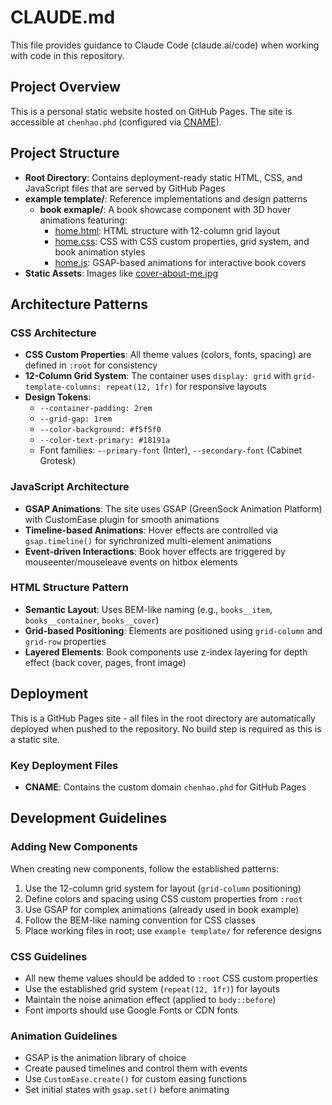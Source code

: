 # CLAUDE.md

This file provides guidance to Claude Code (claude.ai/code) when working with code in this repository.

## Project Overview

This is a personal static website hosted on GitHub Pages. The site is accessible at `chenhao.phd` (configured via [CNAME](CNAME)).

## Project Structure

- **Root Directory**: Contains deployment-ready static HTML, CSS, and JavaScript files that are served by GitHub Pages
- **example template/**: Reference implementations and design patterns
  - **book exmaple/**: A book showcase component with 3D hover animations featuring:
    - [home.html](example%20template/book%20exmaple/home.html): HTML structure with 12-column grid layout
    - [home.css](example%20template/book%20exmaple/home.css): CSS with CSS custom properties, grid system, and book animation styles
    - [home.js](example%20template/book%20exmaple/home.js): GSAP-based animations for interactive book covers
- **Static Assets**: Images like [cover-about-me.jpg](cover-about-me.jpg)

## Architecture Patterns

### CSS Architecture
- **CSS Custom Properties**: All theme values (colors, fonts, spacing) are defined in `:root` for consistency
- **12-Column Grid System**: The container uses `display: grid` with `grid-template-columns: repeat(12, 1fr)` for responsive layouts
- **Design Tokens**:
  - `--container-padding: 2rem`
  - `--grid-gap: 1rem`
  - `--color-background: #f5f5f0`
  - `--color-text-primary: #18191a`
  - Font families: `--primary-font` (Inter), `--secondary-font` (Cabinet Grotesk)

### JavaScript Architecture
- **GSAP Animations**: The site uses GSAP (GreenSock Animation Platform) with CustomEase plugin for smooth animations
- **Timeline-based Animations**: Hover effects are controlled via `gsap.timeline()` for synchronized multi-element animations
- **Event-driven Interactions**: Book hover effects are triggered by mouseenter/mouseleave events on hitbox elements

### HTML Structure Pattern
- **Semantic Layout**: Uses BEM-like naming (e.g., `books__item`, `books__container`, `books__cover`)
- **Grid-based Positioning**: Elements are positioned using `grid-column` and `grid-row` properties
- **Layered Elements**: Book components use z-index layering for depth effect (back cover, pages, front image)

## Deployment

This is a GitHub Pages site - all files in the root directory are automatically deployed when pushed to the repository. No build step is required as this is a static site.

### Key Deployment Files
- **CNAME**: Contains the custom domain `chenhao.phd` for GitHub Pages

## Development Guidelines

### Adding New Components
When creating new components, follow the established patterns:
1. Use the 12-column grid system for layout (`grid-column` positioning)
2. Define colors and spacing using CSS custom properties from `:root`
3. Use GSAP for complex animations (already used in book example)
4. Follow the BEM-like naming convention for CSS classes
5. Place working files in root; use `example template/` for reference designs

### CSS Guidelines
- All new theme values should be added to `:root` CSS custom properties
- Use the established grid system (`repeat(12, 1fr)`) for layouts
- Maintain the noise animation effect (applied to `body::before`)
- Font imports should use Google Fonts or CDN fonts

### Animation Guidelines
- GSAP is the animation library of choice
- Create paused timelines and control them with events
- Use `CustomEase.create()` for custom easing functions
- Set initial states with `gsap.set()` before animating
